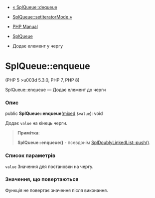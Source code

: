 - [« SplQueue::dequeue](splqueue.dequeue.md)
- [SplQueue::setIteratorMode »](splqueue.setiteratormode.md)

- [PHP Manual](index.md)
- [SplQueue](class.splqueue.md)
- Додає елемент у чергу

# SplQueue::enqueue

(PHP 5 \>u003d 5.3.0, PHP 7, PHP 8)

SplQueue::enqueue — Додає елемент до черги

### Опис

public
**SplQueue::enqueue**([mixed](language.types.declarations.md#language.types.declarations.mixed)
`$value`): void

Додає `value` на кінець черги.

> **Примітка**:
>
> **SplQueue::enqueue()** - псевдонім
> [SplDoublyLinkedList::push()](spldoublylinkedlist.push.md).

### Список параметрів

`value`
Значення для постановки на чергу.

### Значення, що повертаються

Функція не повертає значення після виконання.
